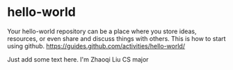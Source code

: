 # hello-world
Your hello-world repository can be a place where you store ideas, resources, or even share and discuss things with others.
This is how to start using github.
https://guides.github.com/activities/hello-world/ 

Just add some text here.
I'm Zhaoqi Liu
CS major 
